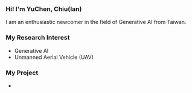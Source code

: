 ### Hi! I'm YuChen, Chiu(Ian)
I am an enthusiastic newcomer in the field of Generative AI from Taiwan.

### My Research Interest
- Generative AI
- Unmanned Aerial Vehicle (UAV)

### My Project
- 
